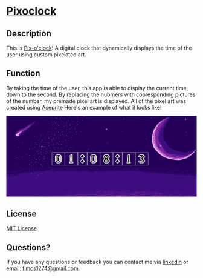 # [Pixoclock](https://pixoclock.herokuapp.com/)

## Description
This is [Pix-o'clock](https://pixoclock.herokuapp.com/)! A digital clock that dynamically displays the time of the user using custom pixelated art.

## Function
By taking the time of the user, this app is able to display the current time, down to the second. By replacing the nubmers with cooresponding pictures of the number, my premade pixel art is displayed. All of the pixel art was created using [Aseprite](https://www.aseprite.org/) Here's an example of what it looks like!

![demo image](./public/assets/demoImg.png)
 

## License

[MIT License](license)

## Questions?

If you have any questions or feedback you can contact me via [linkedin](https://www.linkedin.com/in/timsasse/) or email: timcs1274@gmail.com.